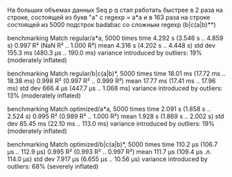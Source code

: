 На больших объемах данных Seq p q стал работать быстрее в 2 раза на строке, 
состоящей из букв "a" с regexp = a*a и в 163 раза на строке состоящей из 5000 подстрок badabac
со сложным regexp (b|c(a|b)**)

benchmarking Match regular/a*a, 5000 times
time                 4.292 s    (3.546 s .. 4.859 s)
0.997 R²   (NaN R² .. 1.000 R²)
mean                 4.316 s    (4.202 s .. 4.448 s)
std dev              155.3 ms   (480.3 μs .. 190.0 ms)
variance introduced by outliers: 19% (moderately inflated)

benchmarking Match regular/b|c(a|b)*, 5000 times
time                 18.01 ms   (17.72 ms .. 18.38 ms)
0.998 R²   (0.997 R² .. 0.999 R²)
mean                 17.77 ms   (17.41 ms .. 17.96 ms)
std dev              666.4 μs   (447.7 μs .. 1.068 ms)
variance introduced by outliers: 13% (moderately inflated)

benchmarking Match optimized/a*a, 5000 times
time                 2.091 s    (1.858 s .. 2.524 s)
0.995 R²   (0.989 R² .. 1.000 R²)
mean                 1.928 s    (1.869 s .. 2.002 s)
std dev              85.45 ms   (22.10 ms .. 113.0 ms)
variance introduced by outliers: 19% (moderately inflated)

benchmarking Match optimized/b|c(a|b)*, 5000 times
time                 110.2 μs   (106.7 μs .. 112.9 μs)
0.995 R²   (0.993 R² .. 0.997 R²)
mean                 111.7 μs   (109.4 μs .л. 114.0 μs)
std dev              7.917 μs   (6.655 μs .. 10.56 μs)
variance introduced by outliers: 68% (severely inflated)

